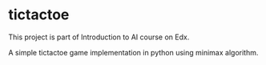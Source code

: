 # tictactoe

This project is part of Introduction to AI course on Edx.

A simple tictactoe game implementation in python using minimax algorithm.
